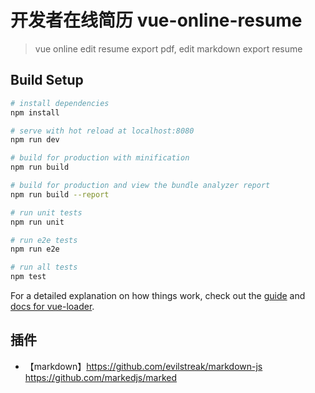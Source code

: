 <!--
 * @Author: honghong
 * @Date: 2019-09-06 17:47:36
 * @LastEditors: honghong
 * @LastEditTime: 2019-09-06 18:01:52
 * @Description: 
 * @email: 3300536651@qq.com
 -->

# 开发者在线简历 vue-online-resume

> vue online edit resume export pdf, edit markdown export resume

## Build Setup

``` bash
# install dependencies
npm install

# serve with hot reload at localhost:8080
npm run dev

# build for production with minification
npm run build

# build for production and view the bundle analyzer report
npm run build --report

# run unit tests
npm run unit

# run e2e tests
npm run e2e

# run all tests
npm test
```

For a detailed explanation on how things work, check out the [guide](http://vuejs-templates.github.io/webpack/) and [docs for vue-loader](http://vuejs.github.io/vue-loader).

## 插件
- 【markdown】https://github.com/evilstreak/markdown-js
https://github.com/markedjs/marked
